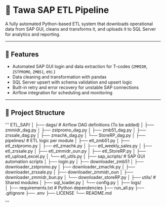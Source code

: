 # 🧩 Tawa SAP ETL Pipeline

A fully automated Python-based ETL system that downloads operational data from SAP GUI,
cleans and transforms it, and uploads it to SQL Server for analytics and reporting.

---

## 🚀 Features
- Automated SAP GUI login and data extraction for T-codes (`ZMMIDR`, `ZSTPROMO`, `ZMB51`, etc.)
- Data cleaning and transformation with pandas
- SQL Server upsert with schema validation and upsert logic
- Built-in retry and error recovery for unstable SAP connections
- Airflow integration for scheduling and monitoring

---

## 🧱 Project Structure
'''
ETL_SAP/
│
├── dags/                     # Airflow DAG definitions (To be added)
│   ├── zmmidr_dag.py
│   ├── zstpromo_dag.py
│   ├── zmb51_dag.py
│   ├── zrssale_dag.py
│   ├── zmachk_dag.py
│   └── StoreRP_dag.py
│
├── pipelines/                # ETL logic per module
│   ├── etl_zmb51.py
│   ├── etl_zstpromo.py
│   ├── etl_zmachk.py
│   ├── etl_weekly_sales.py
│   ├── etl_zrssale.py
│   ├── etl_zmmidr_oun.py
│   ├── etl_StoreRP.py
│   ├── etl_upload_excel.py
│   └── etl_utils.py
│
├── sap_scripts/              # SAP GUI automation scripts
│   ├── login.py
│   ├── downloader_zmb51
│   ├── downloader_zstpromo.py
│   ├── downloader_zmachk.py
│   ├── downloader_zrssale.py
│   ├── downloader_zmmidr_oun
│   ├── downloader_zmmidr_bun.py
│   └── downloader_storeRP.py
│
├── utils/                    # Shared modules
│   ├── sql_loader.py
│   └── config.py
│
├── logs/                   
│
├── requirements.txt          # Python dependencies
├── run_all.py
├── .gitignore
├── .env
├── LICENSE
└── README.md

'''
